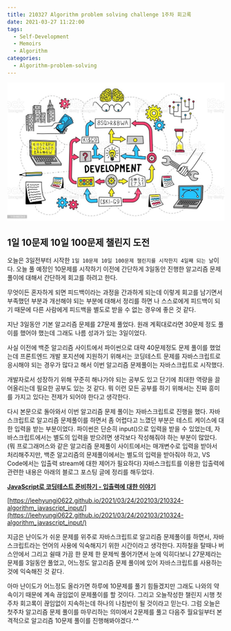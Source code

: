 ```yaml
---
title: 210327 Algorithm problem solving challenge 1주차 회고록
date: 2021-03-27 11:22:00
tags:
  - Self-Development
  - Memoirs
  - Algorithm
categories:
  - Algorithm-problem-solving
---
```


![](/images/post_images/algorithm_image.jpeg)

## 1일 10문제 10일 100문제 챌린지 도전

오늘은 3일전부터 시작한 `1일 10문제 10일 100문제 챌린지를 시작한지 4일째 되는 날`이다. 오늘 풀 예정인 10문제를 시작하기 이전에 간단하게 3일동안 진행한 알고리즘 문제풀이에 대해서 간단하게 회고를 하려고 한다.

무엇이든 혼자하게 되면 피드백이라는 과정을 간과하게 되는데 이렇게 회고를 남기면서 부족했던 부분과 개선해야 되는 부분에 대해서 정리를 하면 나 스스로에게 피드백이 되기 때문에 다른 사람에게 피드백을 별도로 받을 수 없는 경우에 좋은 것 같다.

지난 3일동안 기본 알고리즘 문제를 27문제 풀었다. 원래 계획대로라면 30문제 정도 풀이를 했어야 했는데 그래도 나름 성과가 있는 3일이었다.

<!-- more -->

사실 이전에 백준 알고리즘 사이트에서 파이썬으로 대략 40문제정도 문제 풀이를 했었는데 프론트엔드 개발 포지션에 지원하기 위해서는 코딩테스트 문제를 자바스크립트로 응시해야 되는 경우가 많다고 해서 이번 알고리즘 문제풀이는 자바스크립트로 시작했다.

개발자로서 성장하기 위해 꾸준히 해나가야 되는 공부도 있고 단기에 최대한 역량을 끌어올리는데 필요한 공부도 있는 것 같다. 뭐 이런 모든 공부를 하기 위해서는 진짜 흥미를 가지고 있다는 전제가 되어야 한다고 생각한다.

다시 본문으로 돌아와서 이번 알고리즘 문제 풀이는 자바스크립트로 진행을 했다. 자바스크립트로 알고리즘 문제풀이를 하면서 좀 어렵다고 느꼈던 부분은 테스트 케이스에 대한 입력을 받는 부분이었다.
파이썬은 단순히 input()으로 입력을 받을 수 있었는데, 자바스크립트에서는 별도의 입력을 받으려면 생각보다 작성해줘야 하는 부분이 많았다. (뭐 프로그래머스와 같은 알고리즘 문제풀이 사이트에서는 매개변수로 입력을 받아서 처리해주지만, 백준 알고리즘의 문제풀이에서는 별도의 입력을 받아줘야 하고, VS Code에서는 입출력 stream에 대한 제어가 필요하다) 자바스크립트를 이용한 입출력에 관련한 내용은 아래의 블로그 포스팅 글에 정리를 해두었다.

<ins><b>JavaScript로 코딩테스트 준비하기 - 입출력에 대한 이야기</b></ins>

[https://leehyungi0622.github.io/2021/03/24/202103/210324-algorithm_javascript_input/](https://leehyungi0622.github.io/2021/03/24/202103/210324-algorithm_javascript_input/)

지금은 난이도가 쉬운 문제를 위주로 자바스크립트로 알고리즘 문제풀이를 하면서, 자바스크립트라는 언어의 사용에 익숙해지기 위한 시간이라고 생각한다. 지하철을 탈때나 버스안에서 그리고 쉴때 가끔 한 문제 한 문제씩 풀어가면서 눈에 익히다보니 27문제라는 문제를 3일동안 풀었고, 어느정도 알고리즘 문제 풀이에 있어 자바스크립트를 사용하는 것에 익숙해진 것 같다.

아마 난이도가 어느정도 올라가면 하루에 10문제를 풀기 힘들겠지만 그래도 나와의 약속이기 때문에 계속 끊임없이 문제풀이를 할 것이다. 그리고 오늘작성한 챌린지 시행 첫 주차 회고록이 끊임없이 지속하는데 하나의 나침반이 될 것이라고 믿는다.
그럼 오늘은 첫주차 알고리즘 문제 풀이를 마무리하는 의미에서 2문제를 풀고 다음주 월요일부터 본격적으로 알고리즘 10문제 풀이를 진행해봐야겠다.^^
